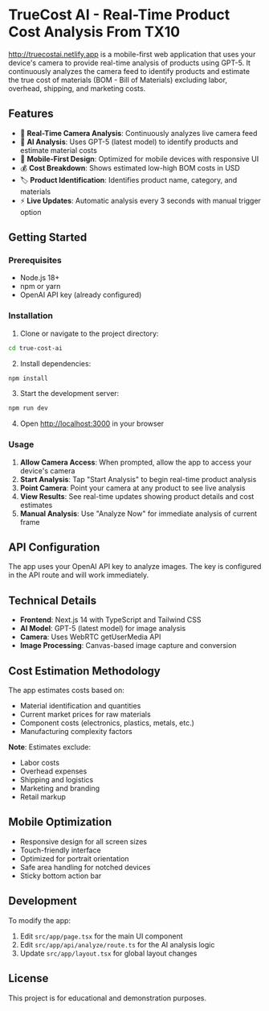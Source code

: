 # TrueCost AI - Real-Time Product Cost Analysis From TX10

http://truecostai.netlify.app is a mobile-first web application that uses your device's camera to provide real-time analysis of products using GPT-5. It continuously analyzes the camera feed to identify products and estimate the true cost of materials (BOM - Bill of Materials) excluding labor, overhead, shipping, and marketing costs.

## Features

- 📸 **Real-Time Camera Analysis**: Continuously analyzes live camera feed
- 🤖 **AI Analysis**: Uses GPT-5 (latest model) to identify products and estimate material costs
- 📱 **Mobile-First Design**: Optimized for mobile devices with responsive UI
- 💰 **Cost Breakdown**: Shows estimated low-high BOM costs in USD
- 🏷️ **Product Identification**: Identifies product name, category, and materials
- ⚡ **Live Updates**: Automatic analysis every 3 seconds with manual trigger option

## Getting Started

### Prerequisites

- Node.js 18+ 
- npm or yarn
- OpenAI API key (already configured)

### Installation

1. Clone or navigate to the project directory:
```bash
cd true-cost-ai
```

2. Install dependencies:
```bash
npm install
```

3. Start the development server:
```bash
npm run dev
```

4. Open [http://localhost:3000](http://localhost:3000) in your browser

### Usage

1. **Allow Camera Access**: When prompted, allow the app to access your device's camera
2. **Start Analysis**: Tap "Start Analysis" to begin real-time product analysis
3. **Point Camera**: Point your camera at any product to see live analysis
4. **View Results**: See real-time updates showing product details and cost estimates
5. **Manual Analysis**: Use "Analyze Now" for immediate analysis of current frame

## API Configuration

The app uses your OpenAI API key to analyze images. The key is configured in the API route and will work immediately.

## Technical Details

- **Frontend**: Next.js 14 with TypeScript and Tailwind CSS
- **AI Model**: GPT-5 (latest model) for image analysis
- **Camera**: Uses WebRTC getUserMedia API
- **Image Processing**: Canvas-based image capture and conversion

## Cost Estimation Methodology

The app estimates costs based on:
- Material identification and quantities
- Current market prices for raw materials
- Component costs (electronics, plastics, metals, etc.)
- Manufacturing complexity factors

**Note**: Estimates exclude:
- Labor costs
- Overhead expenses
- Shipping and logistics
- Marketing and branding
- Retail markup

## Mobile Optimization

- Responsive design for all screen sizes
- Touch-friendly interface
- Optimized for portrait orientation
- Safe area handling for notched devices
- Sticky bottom action bar

## Development

To modify the app:

1. Edit `src/app/page.tsx` for the main UI component
2. Edit `src/app/api/analyze/route.ts` for the AI analysis logic
3. Update `src/app/layout.tsx` for global layout changes

## License

This project is for educational and demonstration purposes.

